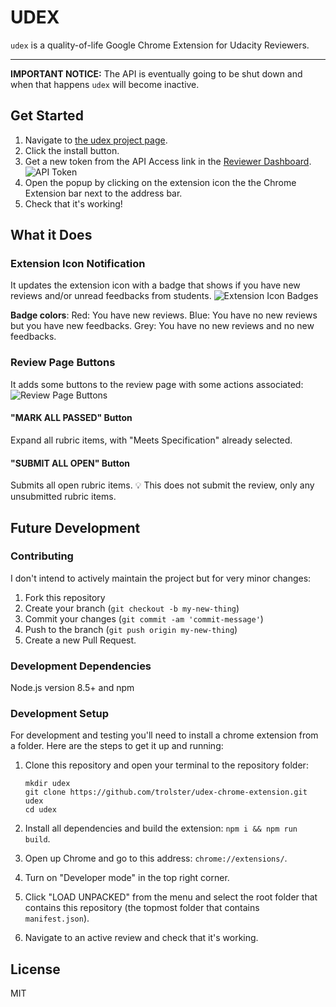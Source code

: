 # UDEX

`udex` is a quality-of-life Google Chrome Extension for Udacity Reviewers.

---
**IMPORTANT NOTICE:** The API is eventually going to be shut down and when that happens `udex` will become inactive.

## Get Started

1. Navigate to [the udex project page][1].
1. Click the install button.
1. Get a new token from the API Access link in the [Reviewer Dashboard][2]. ![API Token][token]
1. Open the popup by clicking on the extension icon the the Chrome Extension bar next to the address bar.
1. Check that it's working!

## What it Does

### Extension Icon Notification

It updates the extension icon with a badge that shows if you have new reviews and/or unread feedbacks from students.
![Extension Icon Badges][badges]

**Badge colors**:
Red: You have new reviews.
Blue: You have no new reviews but you have new feedbacks.
Grey: You have no new reviews and no new feedbacks.

### Review Page Buttons

It adds some buttons to the review page with some actions associated:
![Review Page Buttons][buttons]

#### "MARK ALL PASSED" Button

Expand all rubric items, with "Meets Specification" already selected.

#### "SUBMIT ALL OPEN" Button

Submits all open rubric items. :bulb: This does not submit the review, only any unsubmitted rubric items.

## Future Development

### Contributing

I don't intend to actively maintain the project but for very minor changes:

1. Fork this repository
1. Create your branch (`git checkout -b my-new-thing`)
1. Commit your changes (`git commit -am 'commit-message'`)
1. Push to the branch (`git push origin my-new-thing`)
1. Create a new Pull Request.

### Development Dependencies

Node.js version 8.5+ and npm

### Development Setup

For development and testing you'll need to install a chrome extension from a folder. Here are the steps to get it up and running:

1. Clone this repository and open your terminal to the repository folder:

   ```shell
   mkdir udex
   git clone https://github.com/trolster/udex-chrome-extension.git udex
   cd udex
   ```

1. Install all dependencies and build the extension: `npm i && npm run build`.
1. Open up Chrome and go to this address: `chrome://extensions/`.
1. Turn on "Developer mode" in the top right corner.
1. Click "LOAD UNPACKED" from the menu and select the root folder that contains this repository (the topmost folder that contains `manifest.json`).
1. Navigate to an active review and check that it's working.

## License

MIT

[1]: https://www.mtl.codes/projects/udex
[2]: https://review.udacity.com/#!/submissions/dashboard
[badges]: https://i.imgur.com/cMfwmZ8.jpg
[buttons]: https://i.imgur.com/qXYQl65.png
[token]: http://i.imgur.com/QH7onbk.png